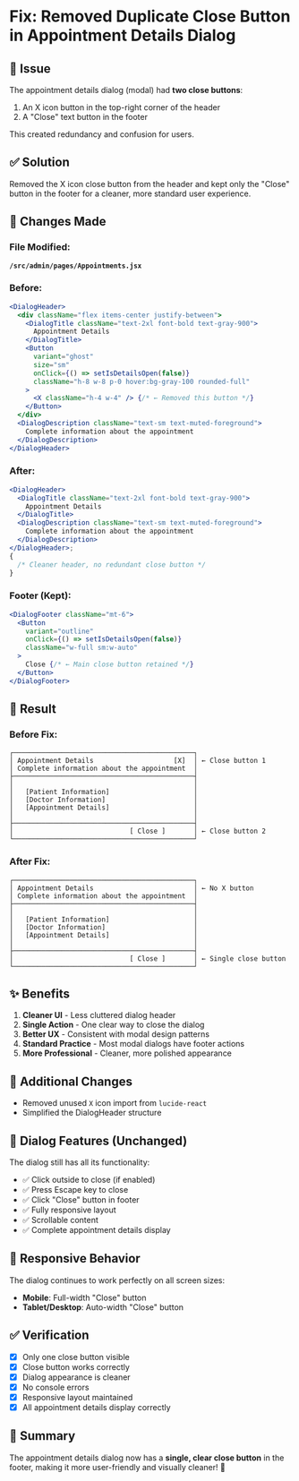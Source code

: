 # Fix: Removed Duplicate Close Button in Appointment Details Dialog

## 🐛 Issue

The appointment details dialog (modal) had **two close buttons**:

1. An X icon button in the top-right corner of the header
2. A "Close" text button in the footer

This created redundancy and confusion for users.

## ✅ Solution

Removed the X icon close button from the header and kept only the "Close" button in the footer for a cleaner, more standard user experience.

## 📝 Changes Made

### File Modified:

**`/src/admin/pages/Appointments.jsx`**

### Before:

```jsx
<DialogHeader>
  <div className="flex items-center justify-between">
    <DialogTitle className="text-2xl font-bold text-gray-900">
      Appointment Details
    </DialogTitle>
    <Button
      variant="ghost"
      size="sm"
      onClick={() => setIsDetailsOpen(false)}
      className="h-8 w-8 p-0 hover:bg-gray-100 rounded-full"
    >
      <X className="h-4 w-4" /> {/* ← Removed this button */}
    </Button>
  </div>
  <DialogDescription className="text-sm text-muted-foreground">
    Complete information about the appointment
  </DialogDescription>
</DialogHeader>
```

### After:

```jsx
<DialogHeader>
  <DialogTitle className="text-2xl font-bold text-gray-900">
    Appointment Details
  </DialogTitle>
  <DialogDescription className="text-sm text-muted-foreground">
    Complete information about the appointment
  </DialogDescription>
</DialogHeader>;
{
  /* Cleaner header, no redundant close button */
}
```

### Footer (Kept):

```jsx
<DialogFooter className="mt-6">
  <Button
    variant="outline"
    onClick={() => setIsDetailsOpen(false)}
    className="w-full sm:w-auto"
  >
    Close {/* ← Main close button retained */}
  </Button>
</DialogFooter>
```

## 🎯 Result

### Before Fix:

```
┌─────────────────────────────────────────────┐
│ Appointment Details                    [X]  │ ← Close button 1
│ Complete information about the appointment  │
├─────────────────────────────────────────────┤
│                                             │
│   [Patient Information]                     │
│   [Doctor Information]                      │
│   [Appointment Details]                     │
│                                             │
├─────────────────────────────────────────────┤
│                             [ Close ]       │ ← Close button 2
└─────────────────────────────────────────────┘
```

### After Fix:

```
┌─────────────────────────────────────────────┐
│ Appointment Details                         │ ← No X button
│ Complete information about the appointment  │
├─────────────────────────────────────────────┤
│                                             │
│   [Patient Information]                     │
│   [Doctor Information]                      │
│   [Appointment Details]                     │
│                                             │
├─────────────────────────────────────────────┤
│                             [ Close ]       │ ← Single close button
└─────────────────────────────────────────────┘
```

## ✨ Benefits

1. **Cleaner UI** - Less cluttered dialog header
2. **Single Action** - One clear way to close the dialog
3. **Better UX** - Consistent with modal design patterns
4. **Standard Practice** - Most modal dialogs have footer actions
5. **More Professional** - Cleaner, more polished appearance

## 🔧 Additional Changes

- Removed unused `X` icon import from `lucide-react`
- Simplified the DialogHeader structure

## 🎨 Dialog Features (Unchanged)

The dialog still has all its functionality:

- ✅ Click outside to close (if enabled)
- ✅ Press Escape key to close
- ✅ Click "Close" button in footer
- ✅ Fully responsive layout
- ✅ Scrollable content
- ✅ Complete appointment details display

## 📱 Responsive Behavior

The dialog continues to work perfectly on all screen sizes:

- **Mobile**: Full-width "Close" button
- **Tablet/Desktop**: Auto-width "Close" button

## ✅ Verification

- [x] Only one close button visible
- [x] Close button works correctly
- [x] Dialog appearance is cleaner
- [x] No console errors
- [x] Responsive layout maintained
- [x] All appointment details display correctly

## 🎉 Summary

The appointment details dialog now has a **single, clear close button** in the footer, making it more user-friendly and visually cleaner! 🎨
